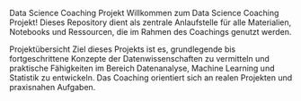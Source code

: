 Data Science Coaching Projekt
Willkommen zum Data Science Coaching Projekt! Dieses Repository dient als zentrale Anlaufstelle für alle Materialien, Notebooks und Ressourcen, die im Rahmen des Coachings genutzt werden.

Projektübersicht
Ziel dieses Projekts ist es, grundlegende bis fortgeschrittene Konzepte der Datenwissenschaften zu vermitteln und praktische Fähigkeiten im Bereich Datenanalyse, Machine Learning und Statistik zu entwickeln. Das Coaching orientiert sich an realen Projekten und praxisnahen Aufgaben.
